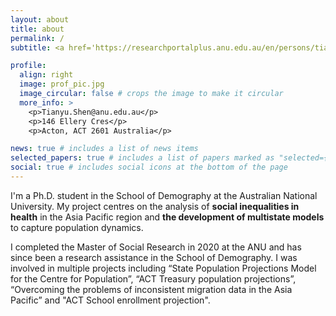 ```yaml
---
layout: about
title: about
permalink: /
subtitle: <a href='https://researchportalplus.anu.edu.au/en/persons/tianyu-shen'>Australian National University</a> 

profile:
  align: right
  image: prof_pic.jpg
  image_circular: false # crops the image to make it circular
  more_info: >
    <p>Tianyu.Shen@anu.edu.au</p>
    <p>146 Ellery Cres</p>
    <p>Acton, ACT 2601 Australia</p>

news: true # includes a list of news items
selected_papers: true # includes a list of papers marked as "selected={true}"
social: true # includes social icons at the bottom of the page
---
```


I'm a Ph.D. student in the School of Demography at the Australian National University. My project centres on the analysis of **social inequalities in health** in the Asia Pacific region and **the development of multistate models** to capture population dynamics. 

I completed the Master of Social Research in 2020 at the ANU and has since been a research assistance in the School of Demography. I was involved in multiple projects including “State Population Projections Model for the Centre for Population”, “ACT Treasury population projections”, “Overcoming the problems of inconsistent migration data in the Asia Pacific” and "ACT School enrollment projection".


<!-- Write your biography here. Tell the world about yourself. Link to your favorite [subreddit](http://reddit.com). You can put a picture in, too. The code is already in, just name your picture `prof_pic.jpg` and put it in the `img/` folder.
# 
# Put your address / P.O. box / other info right below your picture. You can also disable any of these elements by editing `profile` property of the YAML header of your `_pages/about.md`. Edit `_bibliography/papers.bib` and Jekyll will render your [publications page](/al-folio/publications/) automatically.
# 
# Link to your social media connections, too. This theme is set up to use [Font Awesome icons](https://fontawesome.com/) and [Academicons](https://jpswalsh.github.io/academicons/), like the ones below. Add your Facebook, Twitter, LinkedIn, Google Scholar, or just disable all of them.-->
